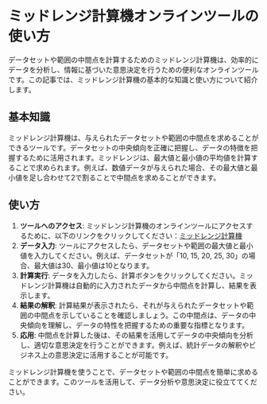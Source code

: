 ミッドレンジ計算機オンラインツールの使い方
=====================

データセットや範囲の中間点を計算するためのミッドレンジ計算機は、効率的にデータを分析し、情報に基づいた意思決定を行うための便利なオンラインツールです。この記事では、ミッドレンジ計算機の基本的な知識と使い方について紹介します。

基本知識
----

ミッドレンジ計算機は、与えられたデータセットや範囲の中間点を求めることができるツールです。データセットの中央傾向を正確に把握し、データの特徴を把握するために活用されます。ミッドレンジは、最大値と最小値の平均値を計算することで求められます。例えば、数値データが与えられた場合、その最大値と最小値を足し合わせて2で割ることで中間点を求めることができます。

使い方
---

1. **ツールへのアクセス**: ミッドレンジ計算機のオンラインツールにアクセスするために、以下のリンクをクリックしてください：[ミッドレンジ計算機](https://www.onlinecalculatorsfree.com/ja/math/midrange-calculator.html)
2. **データ入力**: ツールにアクセスしたら、データセットや範囲の最大値と最小値を入力してください。例えば、データセットが「10, 15, 20, 25, 30」の場合、最大値は30、最小値は10となります。
3. **計算実行**: データを入力したら、計算ボタンをクリックしてください。ミッドレンジ計算機は自動的に入力されたデータから中間点を計算し、結果を表示します。
4. **結果の解釈**: 計算結果が表示されたら、それが与えられたデータセットや範囲の中間点を示していることを確認しましょう。この中間点は、データの中央傾向を理解し、データの特性を把握するための重要な指標となります。
5. **応用**: 中間点を計算した後は、その結果を活用してデータの中央傾向を分析し、適切な意思決定を行うことができます。例えば、統計データの解釈やビジネス上の意思決定に活用することが可能です。

ミッドレンジ計算機を使うことで、データセットや範囲の中間点を簡単に求めることができます。このツールを活用して、データ分析や意思決定に役立ててください。